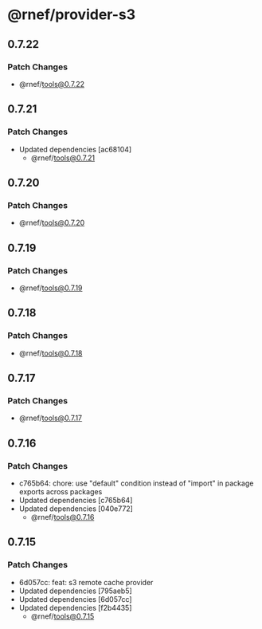 # @rnef/provider-s3

## 0.7.22

### Patch Changes

- @rnef/tools@0.7.22

## 0.7.21

### Patch Changes

- Updated dependencies [ac68104]
  - @rnef/tools@0.7.21

## 0.7.20

### Patch Changes

- @rnef/tools@0.7.20

## 0.7.19

### Patch Changes

- @rnef/tools@0.7.19

## 0.7.18

### Patch Changes

- @rnef/tools@0.7.18

## 0.7.17

### Patch Changes

- @rnef/tools@0.7.17

## 0.7.16

### Patch Changes

- c765b64: chore: use "default" condition instead of "import" in package exports across packages
- Updated dependencies [c765b64]
- Updated dependencies [040e772]
  - @rnef/tools@0.7.16

## 0.7.15

### Patch Changes

- 6d057cc: feat: s3 remote cache provider
- Updated dependencies [795aeb5]
- Updated dependencies [6d057cc]
- Updated dependencies [f2b4435]
  - @rnef/tools@0.7.15
